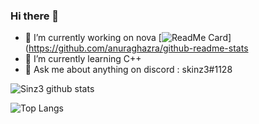 ### Hi there 👋

- 🔭 I’m currently working on nova
[![ReadMe Card](https://github-readme-stats.vercel.app/api/pin/?username=skinz3&repo=nova)](https://github.com/anuraghazra/github-readme-stats
- 🌱 I’m currently learning C++
- 💬 Ask me about anything on discord : skinz3#1128

![Sinz3 github stats](https://github-readme-stats.vercel.app/api?username=skinz3&show_icons=true)

![Top Langs](https://github-readme-stats.vercel.app/api/top-langs/?username=skinz3&layout=compact)



